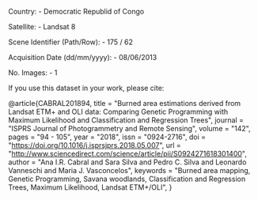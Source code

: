 Country:
	- Democratic Republid of Congo

Satellite:
	- Landsat 8

Scene Identifier (Path/Row):
	- 175 / 62

Acquisition Date (dd/mm/yyyy):
	- 08/06/2013

No. Images:
	- 1


If you use this dataset in your work, please cite:

@article{CABRAL201894,
title = "Burned area estimations derived from Landsat ETM+ and OLI data: Comparing Genetic Programming with Maximum Likelihood and Classification and Regression Trees",
journal = "ISPRS Journal of Photogrammetry and Remote Sensing",
volume = "142",
pages = "94 - 105",
year = "2018",
issn = "0924-2716",
doi = "https://doi.org/10.1016/j.isprsjprs.2018.05.007",
url = "http://www.sciencedirect.com/science/article/pii/S0924271618301400",
author = "Ana I.R. Cabral and Sara Silva and Pedro C. Silva and Leonardo Vanneschi and Maria J. Vasconcelos",
keywords = "Burned area mapping, Genetic Programming, Savana woodlands, Classification and Regression Trees, Maximum Likelihood, Landsat ETM+/OLI",
}